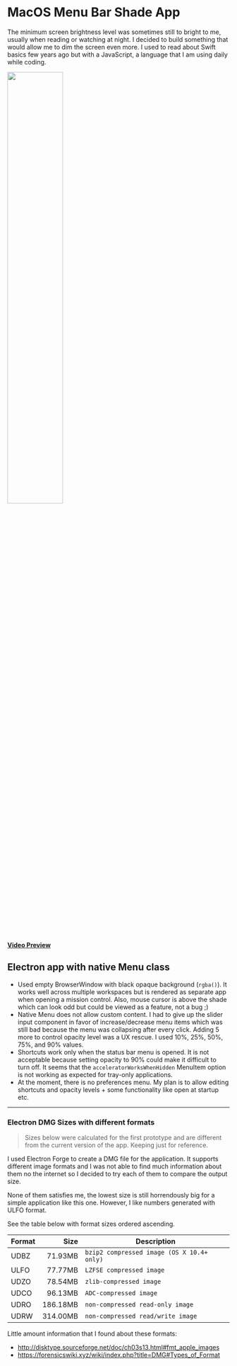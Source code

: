 # MacOS Menu Bar Shade App

The minimum screen brightness level was sometimes still to bright to me, usually when reading or watching at night. I decided to build something that would allow me to dim the screen even more. I used to read about Swift basics few years ago but with a JavaScript, a language that I am using daily while coding. 
  
<img src="/resources/screenshade-1.0.0.gif" width="50%" height="50%"/>  

**[Video Preview](https://streamable.com/68ccpw)**

## Electron app with native Menu class

- Used empty BrowserWindow with black opaque background (`rgba()`). It works well across multiple workspaces but is rendered as separate app when opening a mission control. Also, mouse cursor is above the shade which can look odd but could be viewed as a feature, not a bug ;)
- Native Menu does not allow custom content. I had to give up the slider input component in favor of increase/decrease menu items which was still bad because the menu was collapsing after every click. Adding 5 more to control opacity level was a UX rescue. I used 10%, 25%, 50%, 75%, and 90% values.
- Shortcuts work only when the status bar menu is opened. It is not acceptable because setting opacity to 90% could make it difficult to turn off. It seems that the `acceleratorWorksWhenHidden` MenuItem option is not working as expected for tray-only applications. 
- At the moment, there is no preferences menu. My plan is to allow editing shortcuts and opacity levels + some functionality like open at startup etc.

---

### Electron DMG Sizes with different formats

> Sizes below were calculated for the first prototype and are different from the current version of the app. Keeping just for reference.

I used Electron Forge to create a DMG file for the application. It supports different image formats and I was not able to find much information about them no the internet so I decided to try each of them to compare the output size. 

None of them satisfies me, the lowest size is still horrendously big for a simple application like this one. However, I like numbers generated with ULFO format.

See the table below with format sizes ordered ascending. 

| Format  | Size     | Description |
| ------- | -------: | ----------- |
| UDBZ    | 71.93MB  | `bzip2 compressed image (OS X 10.4+ only)` |
| ULFO    | 77.77MB  | `LZFSE compressed image` |
| UDZO    | 78.54MB  | `zlib-compressed image` |
| UDCO    | 96.13MB  | `ADC-compressed image` |
| UDRO    | 186.18MB | `non-compressed read-only image` |
| UDRW    | 314.00MB | `non-compressed read/write image` |

Little amount information that I found about these formats:
- http://disktype.sourceforge.net/doc/ch03s13.html#fmt_apple_images
- https://forensicswiki.xyz/wiki/index.php?title=DMG#Types_of_Format
